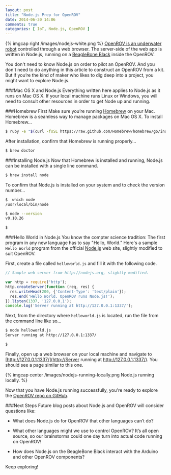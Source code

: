 ```yaml
---
layout: post
title: "Node.js Prep for OpenROV"
date: 2014-06-30 14:06
comments: true
categories: [ IoT, Node.js, OpenROV ]
---
```

{% imgcap right /images/nodejs-white.png %}
[OpenROV is an underwater robot](/blog/2014/06/16/citizen-science-with-openrov/) controlled through a web browser. The server-side of the web app is written in Node.js, running on a [BeagleBone Black](/blog/2013/05/22/beaglebone-black-running-ruby-on-rails/) inside the OpenROV. 

You don't need to know Node.js on order to pilot an OpenROV. And you don't need to do anything in this article to construct an OpenROV from a kit. But if you’re the kind of maker who likes to dig deep into a project, you might want to explore Node.js.
<!--more-->
###Mac OS X and Node.js
Everything written here applies to Node.js as it runs on Mac OS X. If your local machine runs Linux or Windows, you will need to consult other resources in order to get Node up and running.

###Homebrew First
Make sure you’re running [Homebrew](/blog/2014/02/12/homebrew-fundamentals/) on your Mac. Homebrew is a seamless way to manage packages on Mac OS X. To install Homebrew...

```bash
$ ruby -e "$(curl -fsSL https://raw.github.com/Homebrew/homebrew/go/install)"install

```

After installation, confirm that Homebrew is running properly...

```bash
$ brew doctor

```

###Installing Node.js
Now that Homebrew is installed and running, Node.js can be installed with a single line command.

```bash
$ brew install node

```

To confirm that Node.js is installed on your system and to check the version number...

```bash
$  which node
/usr/local/bin/node

$ node --version
v0.10.26

$ 
```

###Hello World in Node.js
You know the compter science tradition: The first program in any new language has to say "Hello, World." Here's a sample `Hello World` program from the official [Node.js](http://nodejs.org) web site, slightly modified to suit OpenROV.

First, create a file called `helloworld.js` and fill it with the following code.

```javascript
// Sample web server from http://nodejs.org, slightly modified.

var http = require('http');
http.createServer(function (req, res) {
  res.writeHead(200, {'Content-Type': 'text/plain'});
  res.end('Hello World. OpenROV runs Node.js!');
}).listen(1337, '127.0.0.1');
console.log('Server running at http://127.0.0.1:1337/');
```

Next, from the directory where `helloworld.js` is located, run the file from the command line like so...

```bash
$ node helloworld.js
Server running at http://127.0.0.1:1337/

$ 
```

Finally, open up a web browser on your local machine and navigate to [http://127.0.0.1:1337/](http://Server running at http://127.0.0.1:1337/). You should see a page similar to this one.

{% imgcap center /images/nodejs-running-locally.png Node.js running locally. %}

Now that you have Node.js running successfully, you're ready to explore the [OpenROV repo on GitHub](http://github.com/openrov).

###Next Steps
Future blog posts about Node.js and OpenROV will consider questions like:

* What does Node.js do for OpenROV that other languages can’t do?

* What other languages might we use to control OpenROV? It’s all open source, so our brainstorms could one day turn into actual code running on OpenROV!

* How does Node.js on the BeagleBone Black interact with the Arduino and other OpenROV components?

Keep exploring!
